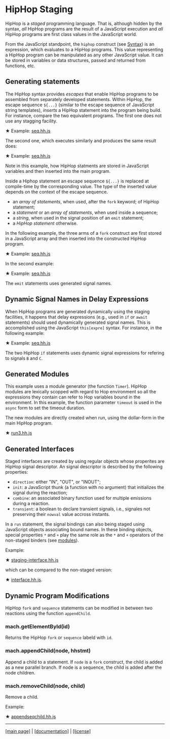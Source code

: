 HipHop Staging
==============

HipHop is a _staged_ programming language. That is, although hidden
by the syntax, _all_ HipHop programs are the result of a JavaScript
execution and _all_ HipHop programs are first class values in the 
JavaScript world. 

From the JavaScript standpoint, the `hiphop` construct (see
[Syntax](./syntax/hiphop.bnf)) is an expression, which evaluates to
a HipHop programs. This value representing a HipHop program can be
manipulated as any other JavaScript value. It can be stored in variables
or data structures, passed and returned from functions, etc.

Generating statements
---------------------

The HipHop syntax provides _escapes_ that enable HipHop programs to be
assembled from separately developed statements. Within HipHop, the
escape sequence `${...}` (similar to the escape sequence of JavaScript
string templates), _inserts_ a HipHop statement into the program being
build. For instance, compare the two equivalent programs.  The first
one does not use any stagging facility.

&#x2605; Example: [seq.hh.js](../../test/abro.hh.js)

The second one, which executes similarly and produces the same result does:

&#x2605; Example: [seq.hh.js](../../test/staging-abro.hh.js)

Note in this example, how HipHop statments are stored in JavaScript
variables and then inserted into the main program. 

Inside a Hiphop statement an escape sequence `${...}` is replaced
at compile-time by the corresponding value. The type of the inserted
value depends on the context of the escape sequence. 

   * an *array of statements*, when used, after the `fork` keyword;
   of HipHop statement;
   * a *statement* or an *array of statements*, when used inside a sequence;
   * a *string*, when used in the signal position of an `emit` statement;
   * a *HipHop statement* otherwise.
   
In the following example, the three arms of a `fork` construct are first
stored in a JavaScript array and then inserted into the constructed
HipHop program.

&#x2605; Example: [seq.hh.js](../../test/staging-abcro.hh.js)

In the second example:

&#x2605; Example: [seq.hh.js](../../test/staging-emit-if2.hh.js)

The `emit` statements uses generated signal names.


Dynamic Signal Names in Delay Expressions
-----------------------------------------

When HipHop programs are generated dynamically using the staging facilities,
it happens that delay expressions (e.g., used in `if` or `await` statements)
should used dynamically generated signal names. This is accomplished
using the JavaScript `this[expre]` syntax. For instance, in the following
example:

&#x2605; Example: [seq.hh.js](../../test/staging-emit-if2.hh.js)

The two HipHop `if` statements uses dynamic signal expressions for 
refering to signals `B` and `C`.


Generated Modules
-----------------

This example uses a module generator (the function `Timer`). HipHop modules are
lexically scopped with regard to Hop environment so all the expressions they
contain can refer to Hop variables bound in the environment. In this example,
the function parameter `timeout` is used in the `async` form to set the
timeout duration.

The new modules are directly created when run, using the dollar-form
in the main HipHop program. 

&#x2605; [run3.hh.js](../test/run3.hh.js)


Generated Interfaces
--------------------

Staged interfaces are created by using regular objects whose properites
are HipHop signal descriptor. An signal descriptor is described by the
following properties:

  * `direction`: either "IN", "OUT", or "INOUT";
  * `init`: a JavaScript thunk (a function with no argument) that initializes
  the signal during the reaction;
  * `combine`: an associated binary function used for multiple emissions
  during a reaction.
  * `transient`: a boolean to declare transient signals, i.e., signales not
  preserving their `nowval` value accross instants.

In a `run` statement, the signal bindings can also being staged using
JavaScript objects associating bound names. In these binding objects,
special properties `*` and `+` play the same role as the `*` and
`+` operators of the non-staged binders (see [modules](./lang/module.md)).

Example:

&#x2605; [staging-interface.hh.js](../test/stating-interface.hh.js)

which can be compared to the non-staged version:

&#x2605; [interface.hh.js](../test/interface.hh.js).


Dynamic Program Modifications
-----------------------------

HipHop `fork` and `sequence` statements can be modified in between two
reactions using the function `appendChild`.

### mach.getElementById(id) ###

Returns the HipHop `fork` or `sequence` labeld with `id`.

### mach.appendChild(node, hhstmt) ###
<!-- [:@glyphicon glyphicon-tag function] -->

Append a child to a statement. If `node` is a `fork` construct, the
child is added as a new parallel branch. If node is a sequence, the
child is added after the node children.

### mach.removeChild(node, child) ###
<!-- [:@glyphicon glyphicon-tag function] -->

Remove a child.

Example:

&#x2605; [appendseqchild.hh.js](../test/appendseqchild.hh.js)


- - - - - - - - - - - - - - - - - - - - - - - - - - - - - - - - - - - - - - - - -
[[main page]](../README.md) | [[documentation]](./README.md) | [[license]](./license.md)



